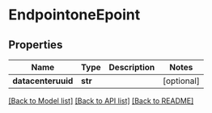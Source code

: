# EndpointoneEpoint

## Properties
Name | Type | Description | Notes
------------ | ------------- | ------------- | -------------
**datacenteruuid** | **str** |  | [optional] 

[[Back to Model list]](../README.md#documentation-for-models) [[Back to API list]](../README.md#documentation-for-api-endpoints) [[Back to README]](../README.md)


